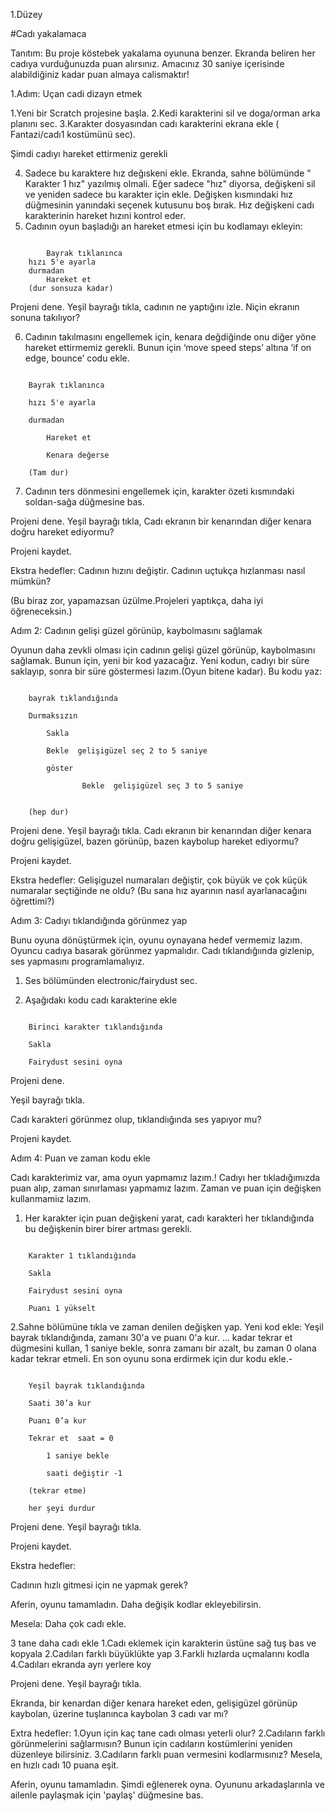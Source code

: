 1.Düzey

#Cadı yakalamaca

Tanıtım:
Bu proje köstebek yakalama oyununa benzer. Ekranda beliren her cadıya vurduğunuzda puan alırsınız. Amacınız 30 saniye içerisinde alabildiğiniz kadar puan almaya calismaktır!

1.Adım: Uçan cadi dizayn etmek

1.Yeni bir Scratch projesine başla. 
2.Kedi karakterini sil ve doga/orman arka planını sec. 
3.Karakter dosyasından cadı karakterini ekrana ekle ( Fantazi/cadı1 kostümünü sec).

Şimdi cadıyı hareket ettirmeniz gerekli

4. Sadece bu karaktere hız değıskeni ekle. Ekranda, sahne bölümünde " Karakter 1 hız" yazılmış olmali. 
Eğer  sadece "hız" diyorsa, değişkeni sil ve yeniden sadece bu karakter için ekle. 
Değişken kısmındaki hız düğmesinin yanındaki seçenek kutusunu boş bırak. 
Hız değişkeni cadı karakterinin hareket hızıni kontrol eder.  
5. Cadının oyun başladığı an hareket etmesi için bu kodlamayı ekleyin:


```scratch

    	Bayrak tıklanınca
	hızı 5'e ayarla
	durmadan
		Hareket et
	(dur sonsuza kadar)

```
		
Projeni dene. 
Yeşil bayrağı tıkla,  cadının ne yaptığını izle. Niçin ekranın sonuna takılıyor?

6. Cadının takılmasını engellemek için, kenara değdiğinde onu diğer yöne hareket ettirmemiz gerekli.  Bunun için ‘move speed steps’ altına ‘if on edge, bounce’ codu ekle.

```scratch

	Bayrak tıklanınca

	hızı 5'e ayarla

	durmadan

		Hareket et

		Kenara değerse

	(Tam dur)
```
7. Cadının ters dönmesini engellemek için, karakter özeti kısmındaki soldan-sağa düğmesine bas.

Projeni dene. 
Yeşil bayrağı tıkla, 
Cadı ekranın bir kenarından diğer kenara doğru hareket ediyormu?

Projeni kaydet.

Ekstra hedefler:
Cadının hızını değiştir.
Cadının uçtukça hızlanması nasıl mümkün?

(Bu biraz zor, yapamazsan üzülme.Projeleri yaptıkça, daha iyi öğreneceksin.)

Adım 2: Cadının gelişi güzel görünüp, kaybolmasını sağlamak

Oyunun daha zevkli olması için cadının gelişi güzel görünüp, kaybolmasını sağlamak.
Bunun için, yeni bir kod yazacağız. Yeni kodun, cadıyı bir süre saklayıp, sonra bir süre göstermesi lazım.(Oyun bitene kadar).
Bu kodu yaz:

```scratch

	bayrak tıklandığında

	Durmaksızın

		Sakla

		Bekle  gelişigüzel seç 2 to 5 saniye

		göster
		
                Bekle  gelişigüzel seç 3 to 5 saniye


	(hep dur)
```
Projeni dene.
Yeşil bayrağı tıkla.
Cadı ekranın bir kenarından diğer kenara doğru gelişigüzel, bazen görünüp, bazen kaybolup hareket ediyormu?

Projeni kaydet.

Ekstra hedefler:
Gelişiguzel numaraları değiştir, çok büyük ve çok küçük numaralar seçtiğinde ne oldu? 
(Bu sana hız ayarının nasıl ayarlanacağını öğrettimi?) 

Adım 3: Cadıyı tıklandığında görünmez yap

Bunu oyuna dönüştürmek için, oyunu oynayana hedef vermemiz lazım. Oyuncu cadıya basarak görünmez yapmalıdır. Cadı tıklandığıında gizlenip, ses yapmasını programlamalıyız.

1. Ses bölümünden electronic/fairydust sec.

2. Aşağıdakı kodu cadı karakterine ekle

```scratch

	Birinci karakter tıklandığında

	Sakla

	Fairydust sesini oyna 
```
Projeni dene. 

Yeşil bayrağı tıkla.

Cadı karakteri görünmez olup, tıklandiığında ses yapıyor mu?

Projeni kaydet.

Adım 4: Puan ve zaman kodu ekle

Cadı karakterimiz var, ama oyun yapmamız lazım.! Cadıyı her tıkladığımızda puan alıp, zaman sınırlaması yapmamız lazım. Zaman ve puan için değişken kullanmamiız lazım.


1. Her karakter için puan değişkeni yarat, cadı karakteri her tıklandığında bu değişkenin birer birer artması gerekli.

```scratch

	Karakter 1 tıklandığında

	Sakla

	Fairydust sesini oyna 

	Puanı 1 yükselt
```
2.Sahne bölümüne tıkla ve zaman denilen değişken yap. Yeni kod ekle: Yeşil bayrak tıklandığında, zamanı 30'a ve puanı 0'a kur. ... kadar tekrar et dügmesini kullan, 1 saniye bekle, sonra zamanı bir azalt, bu zaman 0 olana kadar tekrar etmeli. En son oyunu sona erdirmek için dur kodu ekle.-

```scratch

	Yeşil bayrak tıklandığında

	Saati 30’a kur

	Puanı 0’a kur

	Tekrar et  saat = 0

		1 saniye bekle

		saati değiştir -1

	(tekrar etme)

	her şeyi durdur
```


Projeni dene. 
Yeşil bayrağı tıkla.

Projeni kaydet.

Ekstra hedefler:

Cadının hızlı gitmesi için ne yapmak gerek? 


Aferin, oyunu tamamladın. Daha değişik kodlar ekleyebilirsin. 

Mesela: Daha çok cadı ekle.

3 tane daha cadı ekle
1.Cadı eklemek için karakterin üstüne sağ tuş bas ve kopyala 
2.Cadıları farklı büyüklükte yap 
3.Farkli hızlarda uçmalarını kodla 
4.Cadıları ekranda ayrı yerlere koy 

Projeni dene.
Yeşil bayrağı tıkla.

Ekranda, bir kenardan diğer kenara hareket eden, gelişigüzel görünüp kaybolan, üzerine tuşlanınca kaybolan 3 cadı var mı?

Extra hedefler:
1.Oyun için kaç tane cadı olması yeterli olur? 
2.Cadıların farklı görünmelerini sağlarmısın? Bunun için cadıların kostümlerini yeniden düzenleye bilirsiniz. 
3.Cadıların farklı puan vermesini kodlarmısınız? Mesela, en hızlı cadı 10 puana eşit.

Aferin, oyunu tamamladın. Şimdi eğlenerek oyna. Oyununu arkadaşlarınla ve ailenle paylaşmak için 'paylaş' düğmesine bas.
